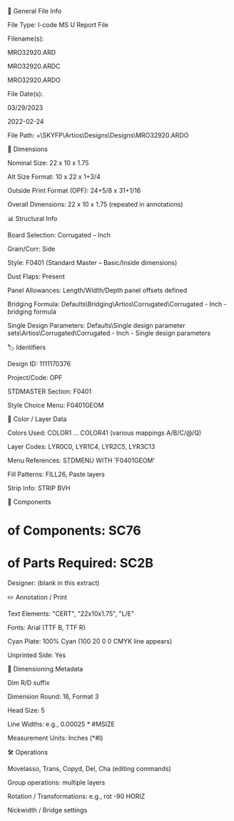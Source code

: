 📂 General File Info

File Type: I-code MS U Report File

Filename(s):

MRO32920.ARD

MRO32920.ARDC

MRO32920.ARDO

File Date(s):

03/29/2023

2022-02-24

File Path: +\\SKYFP\Artios\Designs\Designs\MRO32920.ARDO

📐 Dimensions

Nominal Size: 22 x 10 x 1.75

Alt Size Format: 10 x 22 x 1+3/4

Outside Print Format (OPF): 24+5/8 x 31+1/16

Overall Dimensions: 22 x 10 x 1.75 (repeated in annotations)

📊 Structural Info

Board Selection: Corrugated – Inch

Grain/Corr: Side

Style: F0401 (Standard Master – Basic/Inside dimensions)

Dust Flaps: Present

Panel Allowances: Length/Width/Depth panel offsets defined

Bridging Formula: Defaults\Bridging\Artios\Corrugated\Corrugated - Inch - bridging formula

Single Design Parameters: Defaults\Single design parameter sets\Artios\Corrugated\Corrugated - Inch - Single design parameters

🏷️ Identifiers

Design ID: 1111170376

Project/Code: OPF

STDMASTER Section: F0401

Style Choice Menu: F0401GEOM

🎨 Color / Layer Data

Colors Used: COLOR1 … COLOR41 (various mappings A/B/C/@/Q)

Layer Codes: LYR0C0, LYR1C4, LYR2C5, LYR3C13

Menu References: STDMENU WITH 'F0401GEOM'

Fill Patterns: FILL26, Paste layers

Strip Info: STRIP BVH

🧩 Components

# of Components: SC76

# of Parts Required: SC2B

Designer: (blank in this extract)

✏️ Annotation / Print

Text Elements: "CERT", "22x10x1.75", "L/E"

Fonts: Arial (TTF B, TTF R)

Cyan Plate: 100% Cyan (100 20 0 0 CMYK line appears)

Unprinted Side: Yes

📏 Dimensioning Metadata

Dim R/D suffix

Dimension Round: 16, Format 3

Head Size: 5

Line Widths: e.g., 0.00025 \* #MSIZE

Measurement Units: Inches (\*#I)

🛠️ Operations

Movelasso, Trans, Copyd, Del, Cha (editing commands)

Group operations: multiple layers

Rotation / Transformations: e.g., rot -90 HORIZ

Nickwidth / Bridge settings
